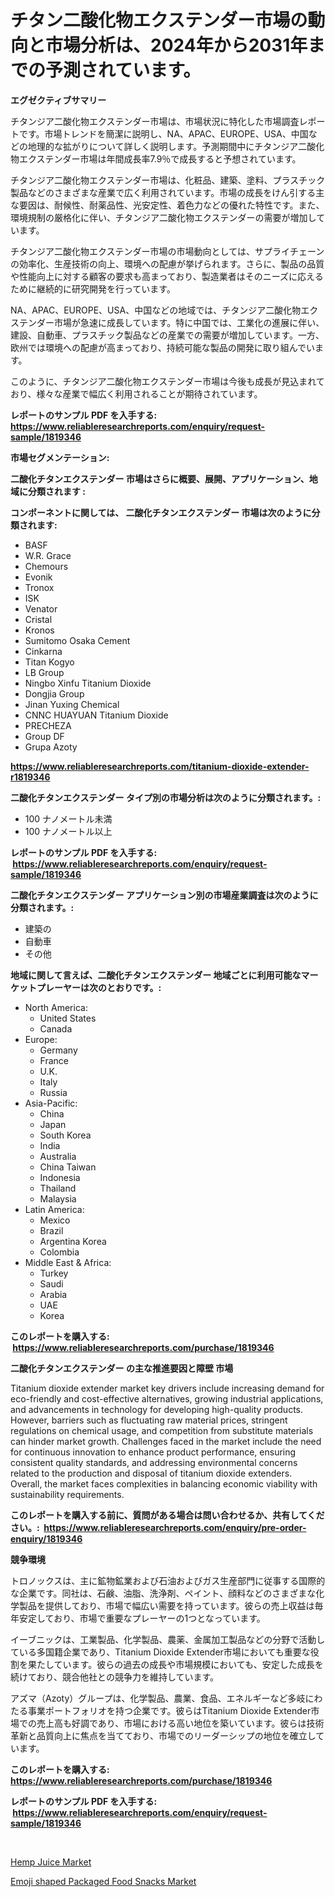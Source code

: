 <p><h1>チタン二酸化物エクステンダー市場の動向と市場分析は、2024年から2031年までの予測されています。</h1></p><p><strong>エグゼクティブサマリー</strong></p>
<p><p>チタンジア二酸化物エクステンダー市場は、市場状況に特化した市場調査レポートです。市場トレンドを簡潔に説明し、NA、APAC、EUROPE、USA、中国などの地理的な拡がりについて詳しく説明します。予測期間中にチタンジア二酸化物エクステンダー市場は年間成長率7.9％で成長すると予想されています。</p><p>チタンジア二酸化物エクステンダー市場は、化粧品、建築、塗料、プラスチック製品などのさまざまな産業で広く利用されています。市場の成長をけん引する主な要因は、耐候性、耐薬品性、光安定性、着色力などの優れた特性です。また、環境規制の厳格化に伴い、チタンジア二酸化物エクステンダーの需要が増加しています。</p><p>チタンジア二酸化物エクステンダー市場の市場動向としては、サプライチェーンの効率化、生産技術の向上、環境への配慮が挙げられます。さらに、製品の品質や性能向上に対する顧客の要求も高まっており、製造業者はそのニーズに応えるために継続的に研究開発を行っています。</p><p>NA、APAC、EUROPE、USA、中国などの地域では、チタンジア二酸化物エクステンダー市場が急速に成長しています。特に中国では、工業化の進展に伴い、建設、自動車、プラスチック製品などの産業での需要が増加しています。一方、欧州では環境への配慮が高まっており、持続可能な製品の開発に取り組んでいます。</p><p>このように、チタンジア二酸化物エクステンダー市場は今後も成長が見込まれており、様々な産業で幅広く利用されることが期待されています。</p></p>
<p><strong>レポートのサンプル PDF を入手する: <a href="https://www.reliableresearchreports.com/enquiry/request-sample/1819346">https://www.reliableresearchreports.com/enquiry/request-sample/1819346</a></strong></p>
<p><strong>市場セグメンテーション:</strong></p>
<p><strong> 二酸化チタンエクステンダー 市場はさらに概要、展開、アプリケーション、地域に分類されます :</strong></p>
<p><strong>コンポーネントに関しては、 二酸化チタンエクステンダー 市場は次のように分類されます: &nbsp;</strong></p>
<p><ul><li>BASF</li><li>W.R. Grace</li><li>Chemours</li><li>Evonik</li><li>Tronox</li><li>ISK</li><li>Venator</li><li>Cristal</li><li>Kronos</li><li>Sumitomo Osaka Cement</li><li>Cinkarna</li><li>Titan Kogyo</li><li>LB Group</li><li>Ningbo Xinfu Titanium Dioxide</li><li>Dongjia Group</li><li>Jinan Yuxing Chemical</li><li>CNNC HUAYUAN Titanium Dioxide</li><li>PRECHEZA</li><li>Group DF</li><li>Grupa Azoty</li></ul></p>
<p><strong><a href="https://www.reliableresearchreports.com/titanium-dioxide-extender-r1819346">https://www.reliableresearchreports.com/titanium-dioxide-extender-r1819346</a></strong></p>
<p><strong> 二酸化チタンエクステンダー タイプ別の市場分析は次のように分類されます。:</strong></p>
<p><ul><li>100 ナノメートル未満</li><li>100 ナノメートル以上</li></ul></p>
<p><strong>レポートのサンプル PDF を入手する: &nbsp;<a href="https://www.reliableresearchreports.com/enquiry/request-sample/1819346">https://www.reliableresearchreports.com/enquiry/request-sample/1819346</a></strong></p>
<p><strong> 二酸化チタンエクステンダー アプリケーション別の市場産業調査は次のように分類されます。:</strong></p>
<p><ul><li>建築の</li><li>自動車</li><li>その他</li></ul></p>
<p><strong>地域に関して言えば、二酸化チタンエクステンダー 地域ごとに利用可能なマーケットプレーヤーは次のとおりです。:</strong></p>
<p><ul>
    <li>
        North America:
        <ul>
            <li>United States</li>
            <li>Canada</li>
        </ul>
    </li>
    <li>
        Europe:
        <ul>
            <li>Germany</li>
            <li>France</li>
            <li>U.K.</li>
            <li>Italy</li>
            <li>Russia</li>
        </ul>
    </li>
    <li>
        Asia-Pacific:
        <ul>
            <li>China</li>
            <li>Japan</li>
            <li>South Korea</li>
            <li>India</li>
            <li>Australia</li>
            <li>China Taiwan</li>
            <li>Indonesia</li>
            <li>Thailand</li>
            <li>Malaysia</li>
        </ul>
    </li>
    <li>
        Latin America:
        <ul>
            <li>Mexico</li>
            <li>Brazil</li>
            <li>Argentina Korea</li>
            <li>Colombia</li>
        </ul>
    </li>
    <li>
        Middle East & Africa:
        <ul>
            <li>Turkey</li>
            <li>Saudi</li>
            <li>Arabia</li>
            <li>UAE</li>
            <li>Korea</li>
        </ul>
    </li>
    </ul></p>
<p><strong>このレポートを購入する: &nbsp;<a href="https://www.reliableresearchreports.com/purchase/1819346">https://www.reliableresearchreports.com/purchase/1819346</a></strong></p>
<p><strong>二酸化チタンエクステンダー の主な推進要因と障壁 市場</strong></p>
<p><p>Titanium dioxide extender market key drivers include increasing demand for eco-friendly and cost-effective alternatives, growing industrial applications, and advancements in technology for developing high-quality products. However, barriers such as fluctuating raw material prices, stringent regulations on chemical usage, and competition from substitute materials can hinder market growth. Challenges faced in the market include the need for continuous innovation to enhance product performance, ensuring consistent quality standards, and addressing environmental concerns related to the production and disposal of titanium dioxide extenders. Overall, the market faces complexities in balancing economic viability with sustainability requirements.</p></p>
<p><strong>このレポートを購入する前に、質問がある場合は問い合わせるか、共有してください。:&nbsp; <a href="https://www.reliableresearchreports.com/enquiry/pre-order-enquiry/1819346">https://www.reliableresearchreports.com/enquiry/pre-order-enquiry/1819346</a></strong></p>
<p><strong>競争環境</strong></p>
<p><p>トロノックスは、主に鉱物鉱業および石油およびガス生産部門に従事する国際的な企業です。同社は、石鹸、油脂、洗浄剤、ペイント、顔料などのさまざまな化学製品を提供しており、市場で幅広い需要を持っています。彼らの売上収益は毎年安定しており、市場で重要なプレーヤーの1つとなっています。</p><p>イーブニックは、工業製品、化学製品、農薬、金属加工製品などの分野で活動している多国籍企業であり、Titanium Dioxide Extender市場においても重要な役割を果たしています。彼らの過去の成長や市場規模においても、安定した成長を続けており、競合他社との競争力を維持しています。</p><p>アズマ（Azoty）グループは、化学製品、農業、食品、エネルギーなど多岐にわたる事業ポートフォリオを持つ企業です。彼らはTitanium Dioxide Extender市場での売上高も好調であり、市場における高い地位を築いています。彼らは技術革新と品質向上に焦点を当てており、市場でのリーダーシップの地位を確立しています。</p></p>
<p><strong>このレポートを購入する: &nbsp; <a href="https://www.reliableresearchreports.com/purchase/1819346">https://www.reliableresearchreports.com/purchase/1819346</a></strong></p>
<p><strong>レポートのサンプル PDF を入手する: &nbsp;<a href="https://www.reliableresearchreports.com/enquiry/request-sample/1819346">https://www.reliableresearchreports.com/enquiry/request-sample/1819346</a></strong><strong></strong></p>
<p>&nbsp;</p>
<p><p><a href="https://circular-yam-9b9.notion.site/Hemp-Juice-Market-Research-Report-Its-History-and-Forecast-2024-to-2031-5451036d7a9640f8a5ab94f118f0a08b">Hemp Juice Market</a></p><p><a href="https://copper-carbon-84f.notion.site/Emoji-shaped-Packaged-Food-Snacks-Market-Size-Market-Outlook-and-Market-Forecast-2024-to-2031-f1dc22bf59c9406bbc0934aeab649fa4">Emoji shaped Packaged Food Snacks Market</a></p></p>